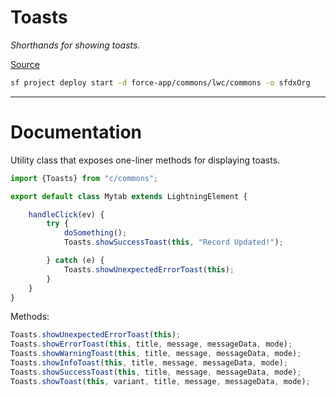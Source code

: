 # Toasts
*Shorthands for showing toasts.*

[Source](https://github.com/pkozuchowski/Apex-Opensource-Library/blob/master/force-app/commons/lwc/commons/toasts.js)
```bash
sf project deploy start -d force-app/commons/lwc/commons -o sfdxOrg
```

---
# Documentation
Utility class that exposes one-liner methods for displaying toasts.

```javascript
import {Toasts} from "c/commons";

export default class Mytab extends LightningElement {

	handleClick(ev) {
		try {
			doSomething();
			Toasts.showSuccessToast(this, "Record Updated!");

		} catch (e) {
			Toasts.showUnexpectedErrorToast(this);
		}
	}
}
```

Methods:
```javascript
Toasts.showUnexpectedErrorToast(this);
Toasts.showErrorToast(this, title, message, messageData, mode);
Toasts.showWarningToast(this, title, message, messageData, mode);
Toasts.showInfoToast(this, title, message, messageData, mode);
Toasts.showSuccessToast(this, title, message, messageData, mode);
Toasts.showToast(this, variant, title, message, messageData, mode);
```